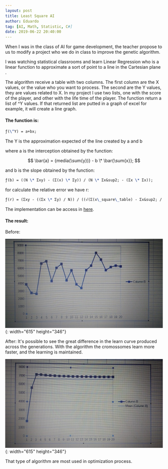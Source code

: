 ```yaml
---
layout: post
title: Least Square AI
author: Eduardo
tag: [AI, Math, Statistic, C#]
date: 2019-06-22 20:40:00
---
```


When I was in the class of AI for game development, the teacher propose to us to modify a project who we do in class to improve the genetic algorithm.

I was watching statistical classrooms and learn Linear Regression who is a linear function to approximate a sort of point to a line in the Cartesian plane .

The algorithm receive a table with two columns. The first column are the X values, or the value who you want to process. The second are the Y values, they are values related to X. In my project I use two lists, one with the score of the player, and other with the life time of the player. The function return a list of ^Y values. If that returned list are putted in a graph of excel for example, it will create a line graph.

#### The function is:

~~~tex
ƒ(\^Y) = a+bx;
~~~

The Y is the approximation expected of the line created by a and b

where a is the interception obtained by the function:

$$
    \bar{a} = {media(\sum{y})} - b \* \bar{\sum{x}};
$$

and b is the slope obtained by the function:

~~~tex
ƒ(b) = ((N \* Σxy) - (Σ(x) \* Σy)) / (N \* Σx&sup2; - (Σx \* Σx));
~~~

for calculate the relative error we have r:

~~~tex
ƒ(r) = (Σxy - ((Σx \* Σy) / N)) / ((√(Σ(x\_square\_table) - Σx&sup2; / N)) \* (√(Σx&sup2; - (Σx)&sup2; / N)));
~~~

The implementation can be access in [here](https://github.com/Lkledu/evolve-asteroids/blob/master/Assets/Scripts/LeastSquare.cs).

#### The result:

Before:

![Before implementation](/uploads/img-20190523-wa0014.jpeg "Before"){: width="615" height="346"}

After: It's possible to see the great difference in the learn curve produced across the generations. With the algorithm the cromossomes learn more faster, and the learning is maintained.

![After implementation](/uploads/img-20190523-wa0016.jpeg "After"){: width="615" height="346"}

That type of algorithm are most used in optimization process.